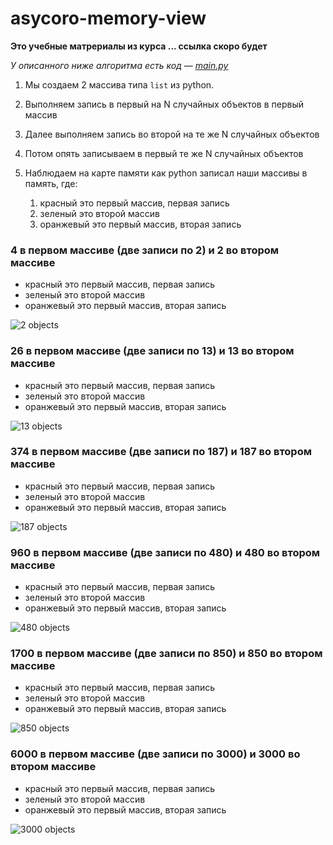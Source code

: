 # asycoro-memory-view

__Это учебные матрериалы из курса ... ссылка скоро будет__

_У описанного ниже алгоритма есть код &mdash; [main.py](https://github.com/machineandme/asycoro-memory-view/blob/master/main.py)_

1. Мы создаем 2 массива типа `list` из python.

1. Выполняем запись в первый на N случайных объектов в первый массив

1. Далее выполняем запись во второй на те же N случайных объектов

1. Потом опять записываем в первый те же N случайных объектов

1. Наблюдаем на карте памяти как python записал наши массивы в память, где:
    1. красный это первый массив, первая запись
    1. зеленый это второй массив
    1. оранжевый это первый массив, вторая запись




### 4 в первом массиве (две записи по 2) и 2 во втором массиве
+ красный это первый массив, первая запись
+ зеленый это второй массив
+ оранжевый это первый массив, вторая запись

![2 objects](https://raw.githubusercontent.com/machineandme/asycoro-memory-view/master/demo2.png)

### 26 в первом массиве (две записи по 13) и 13 во втором массиве
+ красный это первый массив, первая запись
+ зеленый это второй массив
+ оранжевый это первый массив, вторая запись

![13 objects](https://raw.githubusercontent.com/machineandme/asycoro-memory-view/master/demo13.png)

### 374 в первом массиве (две записи по 187) и 187 во втором массиве
+ красный это первый массив, первая запись
+ зеленый это второй массив
+ оранжевый это первый массив, вторая запись

![187 objects](https://raw.githubusercontent.com/machineandme/asycoro-memory-view/master/demo187.png)

### 960 в первом массиве (две записи по 480) и 480 во втором массиве
+ красный это первый массив, первая запись
+ зеленый это второй массив
+ оранжевый это первый массив, вторая запись

![480 objects](https://raw.githubusercontent.com/machineandme/asycoro-memory-view/master/demo480.png)

### 1700 в первом массиве (две записи по 850) и 850 во втором массиве
+ красный это первый массив, первая запись
+ зеленый это второй массив
+ оранжевый это первый массив, вторая запись

![850 objects](https://raw.githubusercontent.com/machineandme/asycoro-memory-view/master/demo850.png)

### 6000 в первом массиве (две записи по 3000) и 3000 во втором массиве
+ красный это первый массив, первая запись
+ зеленый это второй массив
+ оранжевый это первый массив, вторая запись

![3000 objects](https://raw.githubusercontent.com/machineandme/asycoro-memory-view/master/demo3000.png)
